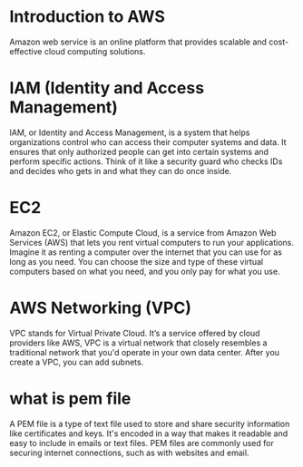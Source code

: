# Introduction to AWS
Amazon web service is an online platform that provides scalable and cost-effective cloud computing solutions. 
# IAM (Identity and Access Management)
IAM, or Identity and Access Management, is a system that helps organizations control who can access their computer systems and data. It ensures that only authorized people can get into certain systems and perform specific actions. Think of it like a security guard who checks IDs and decides who gets in and what they can do once inside.
# EC2
Amazon EC2, or Elastic Compute Cloud, is a service from Amazon Web Services (AWS) that lets you rent virtual computers to run your applications. Imagine it as renting a computer over the internet that you can use for as long as you need. You can choose the size and type of these virtual computers based on what you need, and you only pay for what you use.
# AWS Networking (VPC)
VPC stands for Virtual Private Cloud. It’s a service offered by cloud providers like AWS, VPC is a virtual network that closely resembles a traditional network that you'd operate in your own data center. After you create a VPC, you can add subnets.
# what is pem file
A PEM file is a type of text file used to store and share security information like certificates and keys. It's encoded in a way that makes it readable and easy to include in emails or text files. PEM files are commonly used for securing internet connections, such as with websites and email.
